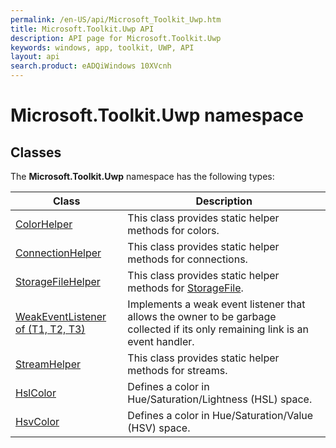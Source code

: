 ```yaml
---
permalink: /en-US/api/Microsoft_Toolkit_Uwp.htm
title: Microsoft.Toolkit.Uwp API 
description: API page for Microsoft.Toolkit.Uwp
keywords: windows, app, toolkit, UWP, API
layout: api
search.product: eADQiWindows 10XVcnh
---
```



# Microsoft.Toolkit.Uwp namespace

## Classes

The **Microsoft.Toolkit.Uwp** namespace has the following types:


| Class | Description || --- | --- || [ColorHelper](Microsoft_Toolkit_Uwp_ColorHelper.htm) | This class provides static helper methods for colors. || [ConnectionHelper](Microsoft_Toolkit_Uwp_ConnectionHelper.htm) | This class provides static helper methods for connections. || [StorageFileHelper](Microsoft_Toolkit_Uwp_StorageFileHelper.htm) | This class provides static helper methods for [StorageFile](https://msdn.microsoft.com/library/windows/apps/Windows.Storage.StorageFile). || [WeakEventListener of (T1, T2, T3)](Microsoft_Toolkit_Uwp_WeakEventListener-3.htm) | Implements a weak event listener that allows the owner to be garbage collected if its only remaining link is an event handler. || [StreamHelper](Microsoft_Toolkit_Uwp_StreamHelper.htm) | This class provides static helper methods for streams. || [HslColor](Microsoft_Toolkit_Uwp_HslColor.htm) | Defines a color in Hue/Saturation/Lightness (HSL) space. || [HsvColor](Microsoft_Toolkit_Uwp_HsvColor.htm) | Defines a color in Hue/Saturation/Value (HSV) space. |